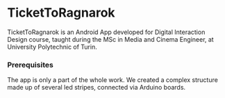 # TicketToRagnarok

TicketToRagnarok is an Android App developed for Digital Interaction Design course, taught during the MSc in Media and Cinema Engineer, 
at University Polytechnic of Turin.

### Prerequisites

The app is only a part of the whole work. We created a complex structure made up of several led stripes, connected via Arduino boards.
